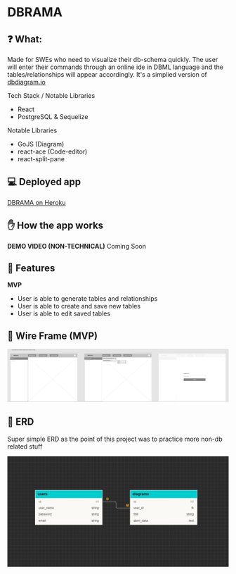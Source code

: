 # DBRAMA

## ❓ What:

Made for SWEs who need to visualize their db-schema quickly. The user will enter their commands through an online ide in DBML language and the tables/relationships will appear accordingly. It's a simplied version of [dbdiagram.io](https://dbdiagram.io/home)

Tech Stack / Notable Libraries

- React
- PostgreSQL & Sequelize

Notable Libraries

- GoJS (Diagram)
- react-ace (Code-editor)
- react-split-pane

## 💻 Deployed app

<!-- prettier-ignore -->
<a href="https://dbrama.netlify.app/" target="_blank">DBRAMA on Heroku</a>

## ✋ How the app works

**DEMO VIDEO (NON-TECHNICAL)**
Coming Soon

## 🌈 Features

**MVP**

- User is able to generate tables and relationships
- User is able to create and save new tables
- User is able to edit saved tables

## 📱 Wire Frame (MVP)

![Image of user flow ](/readme_images/dbrama-wireframe.jpg)

## 🧠 ERD

Super simple ERD as the point of this project was to practice more non-db related stuff

![Image of ERD](/readme_images/dbrama-erd.jpg)
